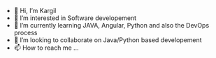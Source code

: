 - 👋 Hi, I’m Kargil
- 👀 I’m interested in Software developement
- 🌱 I’m currently learning JAVA, Angular, Python and also the DevOps process
- 💞️ I’m looking to collaborate on Java/Python based developement
- 📫 How to reach me ...

<!---
iam8139/iam8139 is a ✨ special ✨ repository because its `README.md` (this file) appears on your GitHub profile.
You can click the Preview link to take a look at your changes.
--->
